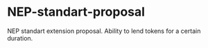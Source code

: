 # NEP-standart-proposal
NEP standart extension proposal. Ability to lend tokens for a certain duration.
